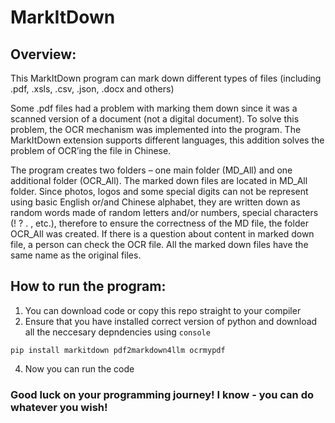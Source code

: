 # MarkItDown
## Overview:
This MarkItDown program can mark down different types of files (including .pdf, .xsls, .csv, .json, .docx and others)

Some .pdf files had a problem with marking them down since it was a scanned version of a document (not a digital document). To solve this problem, the OCR mechanism was implemented into the program. 
The MarkItDown extension supports different languages, this addition solves the problem of OCR’ing the file in Chinese. 

The program creates two folders – one main folder (MD_All) and one additional folder (OCR_All). The marked down files are located in MD_All folder. Since photos, logos and some special digits can not be represent using basic English or/and Chinese alphabet, they are written down as random words made of random letters and/or numbers, special characters (! ? . , etc.), therefore to ensure the correctness of the MD file, the folder OCR_All was created. If there is a question about content in marked down file, a person can check the OCR file. All the marked down files have the same name as the original files. 

## How to run the program:
1. You can download code or copy this repo straight to your compiler
2. Ensure that you have installed correct version of python and download all the neccesary depndencies using `console`
```
pip install markitdown pdf2markdown4llm ocrmypdf
```
4. Now you can run the code
### Good luck on your programming journey! I know - you can do whatever you wish!

